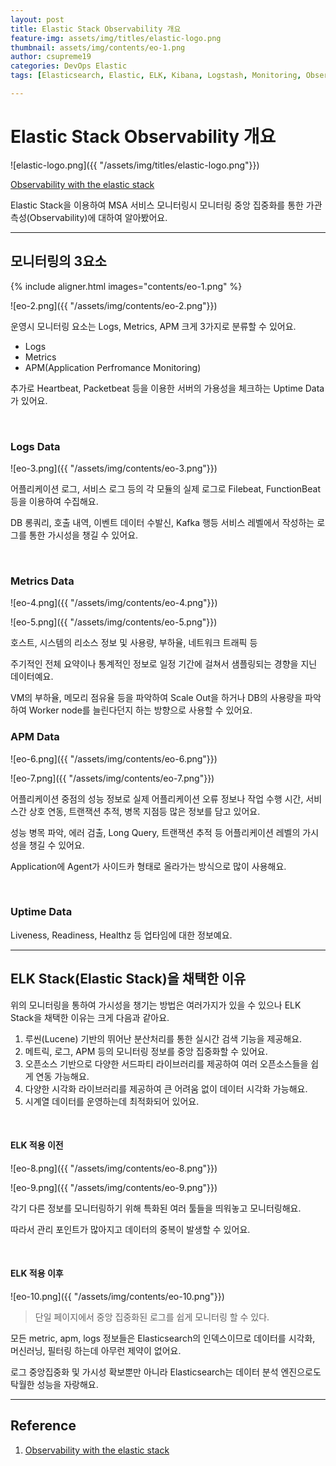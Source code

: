 ```yaml
---
layout: post
title: Elastic Stack Observability 개요
feature-img: assets/img/titles/elastic-logo.png
thumbnail: assets/img/contents/eo-1.png
author: csupreme19
categories: DevOps Elastic
tags: [Elasticsearch, Elastic, ELK, Kibana, Logstash, Monitoring, Observability]

---
```


# Elastic Stack Observability 개요

![elastic-logo.png]({{ "/assets/img/titles/elastic-logo.png"}})

[Observability with the elastic stack](https://www.elastic.co/kr/blog/observability-with-the-elastic-stack)

Elastic Stack을 이용하여 MSA 서비스 모니터링시 모니터링 중앙 집중화를 통한 가관측성(Observability)에 대하여 알아봤어요.

---
## 모니터링의 3요소

{% include aligner.html images="contents/eo-1.png" %}

![eo-2.png]({{ "/assets/img/contents/eo-2.png"}})

운영시 모니터링 요소는 Logs, Metrics, APM 크게 3가지로 분류할 수 있어요.

- Logs
- Metrics
- APM(Application Perfromance Monitoring)

추가로 Heartbeat, Packetbeat 등을 이용한 서버의 가용성을 체크하는 Uptime Data가 있어요.

<br>

### Logs Data

![eo-3.png]({{ "/assets/img/contents/eo-3.png"}})

어플리케이션 로그, 서비스 로그 등의 각 모듈의 실제 로그로 Filebeat, FunctionBeat 등을 이용하여 수집해요.

DB 롱쿼리, 호출 내역, 이벤트 데이터 수발신, Kafka 행등 서비스 레벨에서 작성하는 로그를 통한 가시성을 챙길 수 있어요.

<br>

### Metrics Data

![eo-4.png]({{ "/assets/img/contents/eo-4.png"}})

![eo-5.png]({{ "/assets/img/contents/eo-5.png"}})

호스트, 시스템의 리소스 정보 및 사용량, 부하율, 네트워크 트래픽 등 

주기적인 전체 요약이나 통계적인 정보로 일정 기간에 걸쳐서 샘플링되는 경향을 지닌 데이터예요.

VM의 부하율, 메모리 점유율 등을 파악하여 Scale Out을 하거나 DB의 사용량을 파악하여 Worker node를 늘린다던지 하는 방향으로 사용할 수 있어요.

### APM Data

![eo-6.png]({{ "/assets/img/contents/eo-6.png"}})

![eo-7.png]({{ "/assets/img/contents/eo-7.png"}})

어플리케이션 중점의 성능 정보로 실제 어플리케이션 오류 정보나 작업 수행 시간, 서비스간 상호 연동, 트랜잭션 추적, 병목 지점등 많은 정보를 담고 있어요.

성능 병목 파악, 에러 검출, Long Query, 트랜잭션 추적 등 어플리케이션 레벨의 가시성을 챙길 수 있어요.

Application에 Agent가 사이드카 형태로 올라가는 방식으로 많이 사용해요.

<br>

### Uptime Data

Liveness, Readiness, Healthz 등 업타임에 대한 정보예요.

---

## ELK Stack(Elastic Stack)을 채택한 이유

위의 모니터링을 통하여 가시성을 챙기는 방법은 여러가지가 있을 수 있으나 ELK Stack을 채택한 이유는 크게 다음과 같아요.

1. 루씬(Lucene) 기반의 뛰어난 분산처리를 통한 실시간 검색 기능을 제공해요.
2. 메트릭, 로그, APM 등의 모니터링 정보를 중앙 집중화할 수 있어요.
3. 오픈소스 기반으로 다양한 서드파티 라이브러리를 제공하여 여러 오픈소스들을 쉽게 연동 가능해요.
4. 다양한 시각화 라이브러리를 제공하여 큰 어려움 없이 데이터 시각화 가능해요.
5. 시계열 데이터를 운영하는데 최적화되어 있어요.

<br>

#### ELK 적용 이전

![eo-8.png]({{ "/assets/img/contents/eo-8.png"}})

![eo-9.png]({{ "/assets/img/contents/eo-9.png"}})

각기 다른 정보를 모니터링하기 위해 특화된 여러 툴들을 띄워놓고 모니터링해요.

따라서 관리 포인트가 많아지고 데이터의 중복이 발생할 수 있어요.

<br>

#### ELK 적용 이후

![eo-10.png]({{ "/assets/img/contents/eo-10.png"}})

> 단일 페이지에서 중앙 집중화된 로그를 쉽게 모니터링 할 수 있다.

모든 metric, apm, logs 정보들은 Elasticsearch의 인덱스이므로 데이터를 시각화, 머신러닝, 필터링 하는데 아무런 제약이 없어요.

로그 중앙집중화 및 가시성 확보뿐만 아니라 Elasticsearch는 데이터 분석 엔진으로도 탁월한 성능을 자랑해요.


---

## Reference

1. [Observability with the elastic stack](https://www.elastic.co/kr/blog/observability-with-the-elastic-stack)